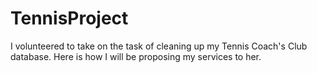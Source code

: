 # TennisProject
I volunteered to take on the task of cleaning up my Tennis Coach's Club database. Here is how I will be proposing my services to her. 
